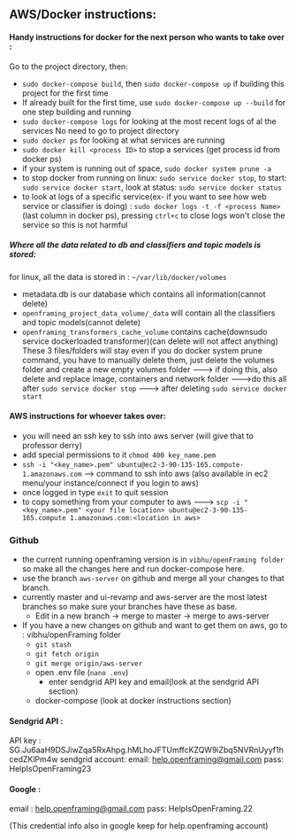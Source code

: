 ##  AWS/Docker instructions:  

#### Handy instructions for docker for the next person who wants to take over :
Go to the project directory, then:
-  `sudo docker-compose build`, then `sudo docker-compose up` if building this project for the first time
- If already built for the first time, use `sudo docker-compose up --build` for one step building and running
- `sudo docker-compose logs` for looking at the most recent logs of al the services
No need to go to project directory
- `sudo docker ps` for looking at what services are running
- `sudo docker kill <process ID>` to stop a services (get process id from docker ps)
- if your system is running out of space, `sudo docker system prune -a`
- to stop docker from running on linux: `sudo service docker stop`, to start: `sudo service docker start`, look at status: `sudo service docker status`
- to look at logs of a specific service(ex- if you want to see how web service or classifier is doing) : `sudo docker logs -t -f <process Name>` (last column in docker ps), pressing `ctrl+c` to close logs won't close the service so this is not harmful

##### Where all the data related to db and classifiers and topic models is stored:
for linux, all the data is stored in : 
`~/var/lib/docker/volumes`
- metadata.db is our database which contains all information(cannot delete)
- `openframing_project_data_volume/_data` will contain all the classifiers and topic models(cannot delete)
-  `openframing_transformers_cache_volume` contains cache(downsudo service dockerloaded transformer)(can delete will not affect anything)
These 3 files/folders will stay even if you do docker system prune command, you have to manually delete them, just delete the volumes folder and create a new empty volumes folder ---> if doing this, also delete and replace image, containers and network folder --->do this all after `sudo service docker stop` ---> after deleting `sudo service docker start`

#### AWS instructions for whoever takes over:
- you will need an ssh key to ssh into aws server (will give that to professor derry)
- add special permissions to it `chmod 400 key_name.pem`
- `ssh -i "<key_name>.pem" ubuntu@ec2-3-90-135-165.compute-1.amazonaws.com` --> command to ssh into aws (also available in ec2 menu/your instance/connect if you login to aws)
- once logged in type `exit` to quit session
- to copy something from your computer to aws ---> `scp -i "<key_name>.pem" <your file location> ubuntu@ec2-3-90-135-165.compute 1.amazonaws.com:<location in aws>`

### Github
- the current running openframing version is in `vibhu/openFraming folder` so make all the changes here and run docker-compose here.
- use the branch `aws-server` on github and merge all your changes to that branch.
- currently master and ui-revamp and aws-server are the most latest branches so make sure your branches have these as base.
    - Edit in a new branch -> merge to master -> merge to aws-server
- If you have a new changes on github and want to get them on aws, go to : vibhu/openFraming folder
    - `git stash`
    - `git fetch origin`
    - `git merge origin/aws-server`
    - open .env file (`nano .env`)
        - enter sendgrid API key and email(look at the sendgrid API section)
    - docker-compose (look at docker instructions section)

#### Sendgrid API :
API key : 
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
sendgrid account:
    email: help.openframing@gmail.com
    pass: HelpIsOpenFraming23
#### Google :
email : help.openframing@gmail.com
pass: HelpIsOpenFraming.22

(This credential info also in google keep for help.openframing account)